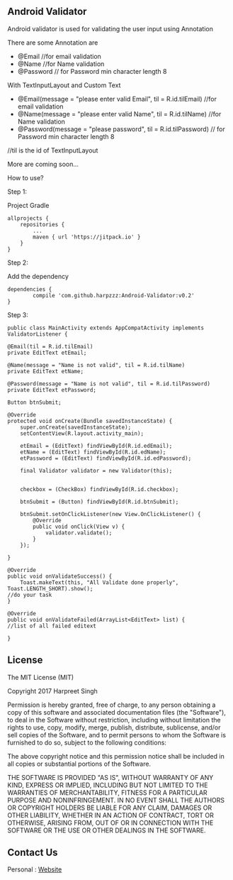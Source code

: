 ## **Android Validator**

 Android validator is used for validating the user input using Annotation 

There are some Annotation are 

*  @Email //for email validation  
*  @Name  //for Name validation 
*  @Password // for Password min character length 8

With TextInputLayout and Custom Text

*  @Email(message = "please enter valid Email", til = R.id.tilEmail) //for email validation  
*  @Name(message = "please enter valid Name", til = R.id.tilName)  //for Name validation 
*  @Password(message = "please password", til = R.id.tilPassword) // for Password min character length 8 

//til is the id of TextInputLayout  

More are coming soon...

How to use?


Step 1:

Project Gradle 

	allprojects {
		repositories {
			...
			maven { url 'https://jitpack.io' }
		}
	}

Step 2:

Add the dependency

	dependencies {
	        compile 'com.github.harpzzz:Android-Validator:v0.2'
	}


Step 3:

    public class MainActivity extends AppCompatActivity implements ValidatorListener {

    @Email(til = R.id.tilEmail)
    private EditText etEmail;

    @Name(message = "Name is not valid", til = R.id.tilName)
    private EditText etName;

    @Password(message = "Name is not valid", til = R.id.tilPassword)
    private EditText etPassword;

    Button btnSubmit;

    @Override
    protected void onCreate(Bundle savedInstanceState) {
        super.onCreate(savedInstanceState);
        setContentView(R.layout.activity_main);

        etEmail = (EditText) findViewById(R.id.edEmail);
        etName = (EditText) findViewById(R.id.edName);
        etPassword = (EditText) findViewById(R.id.edPassword);

        final Validator validator = new Validator(this);


        checkbox = (CheckBox) findViewById(R.id.checkbox);

        btnSubmit = (Button) findViewById(R.id.btnSubmit);

        btnSubmit.setOnClickListener(new View.OnClickListener() {
            @Override
            public void onClick(View v) {
                validator.validate();
            }
        });

    }

    @Override
    public void onValidateSuccess() {
        Toast.makeText(this, "All Validate done properly", Toast.LENGTH_SHORT).show();
	//do your task 
    }

    @Override
    public void onValidateFailed(ArrayList<EditText> list) {
	//list of all failed editext

    }


## **License**
The MIT License (MIT)

Copyright 2017 Harpreet Singh

Permission is hereby granted, free of charge, to any person obtaining a copy of this software and associated documentation files (the "Software"), to deal in the Software without restriction, including without limitation the rights to use, copy, modify, merge, publish, distribute, sublicense, and/or sell copies of the Software, and to permit persons to whom the Software is furnished to do so, subject to the following conditions:

The above copyright notice and this permission notice shall be included in all copies or substantial portions of the Software.

THE SOFTWARE IS PROVIDED "AS IS", WITHOUT WARRANTY OF ANY KIND, EXPRESS OR IMPLIED, INCLUDING BUT NOT LIMITED TO THE WARRANTIES OF MERCHANTABILITY, FITNESS FOR A PARTICULAR PURPOSE AND NONINFRINGEMENT. IN NO EVENT SHALL THE AUTHORS OR COPYRIGHT HOLDERS BE LIABLE FOR ANY CLAIM, DAMAGES OR OTHER LIABILITY, WHETHER IN AN ACTION OF CONTRACT, TORT OR OTHERWISE, ARISING FROM, OUT OF OR IN CONNECTION WITH THE SOFTWARE OR THE USE OR OTHER DEALINGS IN THE SOFTWARE.

## **Contact Us**

Personal : [Website](http://www.harpz.890m.com/)
